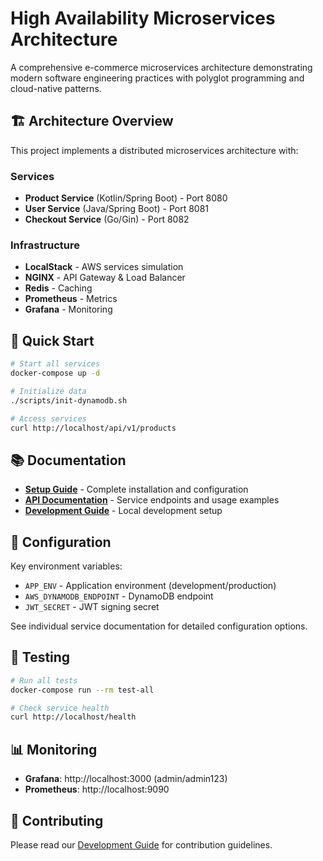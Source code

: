 # High Availability Microservices Architecture

A comprehensive e-commerce microservices architecture demonstrating modern software engineering practices with polyglot programming and cloud-native patterns.

## 🏗️ Architecture Overview

This project implements a distributed microservices architecture with:

### Services
- **Product Service** (Kotlin/Spring Boot) - Port 8080
- **User Service** (Java/Spring Boot) - Port 8081  
- **Checkout Service** (Go/Gin) - Port 8082

### Infrastructure
- **LocalStack** - AWS services simulation
- **NGINX** - API Gateway & Load Balancer
- **Redis** - Caching
- **Prometheus** - Metrics
- **Grafana** - Monitoring

## 🚀 Quick Start

```bash
# Start all services
docker-compose up -d

# Initialize data
./scripts/init-dynamodb.sh

# Access services
curl http://localhost/api/v1/products
```

## 📚 Documentation

- **[Setup Guide](docs/SETUP.md)** - Complete installation and configuration
- **[API Documentation](docs/API.md)** - Service endpoints and usage examples
- **[Development Guide](docs/DEVELOPMENT.md)** - Local development setup

## 🔧 Configuration

Key environment variables:
- `APP_ENV` - Application environment (development/production)
- `AWS_DYNAMODB_ENDPOINT` - DynamoDB endpoint
- `JWT_SECRET` - JWT signing secret

See individual service documentation for detailed configuration options.

## 🧪 Testing

```bash
# Run all tests
docker-compose run --rm test-all

# Check service health
curl http://localhost/health
```

## 📊 Monitoring

- **Grafana**: http://localhost:3000 (admin/admin123)
- **Prometheus**: http://localhost:9090

## 🤝 Contributing

Please read our [Development Guide](docs/DEVELOPMENT.md) for contribution guidelines.
